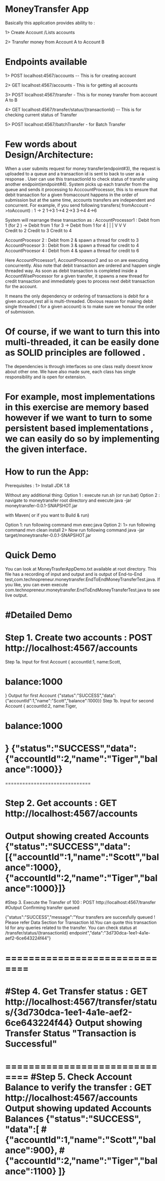 # MoneyTransfer App


Basically this application provides ability to :

1> Create Account /Lists accounts

2> Transfer money from Account A to Account B

# Endpoints available
1> POST localhost:4567/accounts -- This is for creating account

2> GET localhost:4567/accounts - This is for getting all accounts

3> POST localhost:4567/transfer - This is for money transfer from account A to B

4> GET localhost:4567/transfer/status/{transactionId} -- This is for checking current status of Transfer

5> POST localhost:4567/batchTransfer - for Batch Transfer


# Few words about Design/Architecture:

When a user submits request for money transfer(endpoint#3), the request is uploaded to a queue and a transaction id is sent to back to user as a response . User can use this transactionId to check status of transfer using another endpoint(endpoint#4).
System picks up each transfer from the queue and sends it processing to AcccountProcessor, this is to ensure that debit transaction for 
a given fromaccount happens in the order of submission but at the same time, accounts transfers are independent and concurrent.
For example, if you send following transfers( fromAccount ->toAccount) :
1 -> 2
1->3
1->4
2->3
3->4
4->6

System will rearrange these transaction as :
AccountProcessor1 : Debit from 1 (for 2 ) -> Debit from 1 for 3 -> Debit from 1 for 4 
					 |                          |                         |
					 V                          V                         V       
					Credit to 2               Credit to 3           Credit to 4
					
AccountProcesor 2 : Debit from 2 & spawn a thread for credit to 3
AccountProcesor 3 : Debit from 3 & spawn a thread for credit to 4
AccountProcesor 4 : Debit from 4 & spawn a thread for credit to 6

Here AccountPrcoessor1, AccountProcessor2 and so on are executing concurrently.
Also note that debit transaction are ordered and happen single threaded way. As soon as debit transaction is completed inside a AccountWiseProcessor for a given transfer, it spawns a new thread for credit transaction and immediately goes to process next debit transaction for the account.

It means the only dependency or ordering of transactions is debit for a given account,rest all is multi-threaded.
Obvious reason for making debit single threaded ( for a given account) is to make sure we honour the order of submission.
# Of course, if we want to turn this into multi-threaded, it can be easily done as SOLID principles are followed .
The dependencies is through interfaces so one class really doesnt know about other one. We have also made sure, each class has single responsibility and is open for extension. 
# For example, most implementations in this exercise are memory based however if we want to turn to some persistent based implementations , we can easily do so by implementing the given interface.




# How to run the App:

Prerequisites : 
1> Install JDK 1.8 
 
 Without any additional thing:
Option 1 : execute run.sh (or run.bat) 
Option 2 : navigate to moneytransfer root directory and execute java -jar moneytransfer-0.0.1-SNAPSHOT.jar

with Maven( or if you want to Build & run)

Option 1: run following command 
mvn exec:java
Option 2: 
1> run following command 
mvn clean install
2> Now run following command
java -jar target/moneytransfer-0.0.1-SNAPSHOT.jar

# Quick Demo 
You can look at MoneyTrasferAppDemo.txt available at root directory.
This file has a recording of input and output and is output of End-to-End test,com.technopreneur.moneytransfer.EndToEndMoneyTransferTest.java.
If you like, you can even execute com.technopreneur.moneytransfer.EndToEndMoneyTransferTest.java to see live output.


#Detailed Demo 
==============================
# Step 1. Create two accounts : POST  http://localhost:4567/accounts
Step 1a. Input for first Account
{
 accountId:1,
 name:Scott,
# balance:1000
}
Output for first Account
{"status":"SUCCESS","data":{"accountId":1,"name":"Scott","balance":1000}}
Step 1b. Input for second Account
{
 accountId:2,
 name:Tiger,
# balance:1000
}
{"status":"SUCCESS","data":{"accountId":2,"name":"Tiger","balance":1000}}
==============================
==============================
# Step 2. Get  accounts : GET  http://localhost:4567/accounts
Output showing created Accounts
{"status":"SUCCESS","data":[{"accountId":1,"name":"Scott","balance":1000},{"accountId":2,"name":"Tiger","balance":1000}]}
==============================
#Step 3. Execute the Transfer of 100 : POST  http://localhost:4567/transfer 
#Output Confirming transfer queued

{"status":"SUCCESS","message":"Your transfers are succesfully queued ! Please refer Data Section for Transaction Id.You can quote this transaction Id for any queries related to the transfer. You can check status at /transfer/status/{transactionId} endpoint","data":"3d730dca-1ee1-4a1e-aef2-6ce643224f44"}

==============================
==============================
#Step 4. Get  Transfer status : GET  http://localhost:4567/transfer/status/{3d730dca-1ee1-4a1e-aef2-6ce643224f44}
Output showing Transfer Status
"Transaction is Successful"
==============================
==============================
#Step 5. Check Account Balance to verify the transfer : GET  http://localhost:4567/accounts
Output showing updated Accounts Balances
{"status":"SUCCESS",
"data":[
#{"accountId":1,"name":"Scott","balance":900},
#{"accountId":2,"name":"Tiger","balance":1100}
]}
==============================



